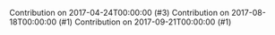 Contribution on 2017-04-24T00:00:00 (#3)
Contribution on 2017-08-18T00:00:00 (#1)
Contribution on 2017-09-21T00:00:00 (#1)
